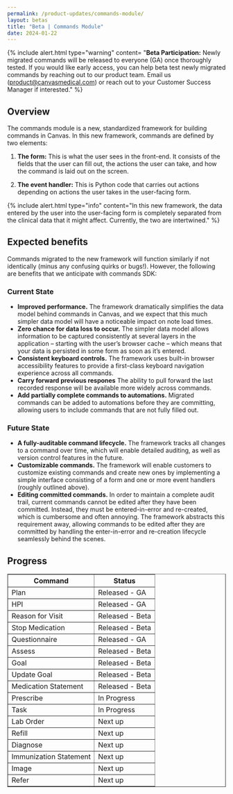 ```yaml
---
permalink: /product-updates/commands-module/
layout: betas
title: "Beta | Commands Module"
date: 2024-01-22
---
```


{% include alert.html type="warning" content= "<b>Beta Participation:</b> Newly migrated commands will be released to everyone (GA) once thoroughly tested. If you would like early access, you can help beta test newly migrated commands by reaching out to our product team. Email us (product@canvasmedical.com) or reach out to your Customer Success Manager if interested."  %}

## Overview

The commands module is a new, standardized framework for building commands in Canvas. In this new framework, commands are defined by two elements:

1. **The form:** This is what the user sees in the front-end. It consists of the fields that the user can fill out, the actions the user can take, and how the command is laid out on the screen.

2. **The event handler:** This is Python code that carries out actions depending on actions the user takes in the user-facing form.

{% include alert.html type="info" content="In this new framework, the data entered by the user into the user-facing form is completely separated from the clinical data that it might affect. Currently, the two are intertwined."  %}


## Expected benefits

Commands migrated to the new framework will function similarly if not identically (minus any confusing quirks or bugs!). However, the following are benefits that we anticipate with commands SDK:

### Current State
- **Improved performance.** The framework dramatically simplifies the data model behind commands in Canvas, and we expect that this much simpler data model will have a noticeable impact on note load times.
- **Zero chance for data loss to occur.** The simpler data model allows information to be captured consistently at several layers in the application – starting with the user’s browser cache – which means that your data is persisted in some form as soon as it’s entered.
- **Consistent keyboard controls.** The framework uses built-in browser accessibility features to provide a first-class keyboard navigation experience across all commands.
- **Carry forward previous respones** The ability to pull forward the last recorded response will be available more widely across commands. 
- **Add partially complete commands to automations.** Migrated commands can be added to automations before they are committing, allowing users to include commands that are not fully filled out. 


### Future State
- **A fully-auditable command lifecycle.** The framework tracks all changes to a command over time, which will enable detailed auditing, as well as version control features in the future.
- **Customizable commands.** The framework will enable customers to customize existing commands and create new ones by implementing a simple interface consisting of a form and one or more event handlers (roughly outlined above).
- **Editing committed commands.** In order to maintain a complete audit trail, current commands cannot be edited after they have been committed. Instead, they must be entered-in-error and re-created, which is cumbersome and often annoying. The framework abstracts this requirement away, allowing commands to be edited after they are committed by handling the enter-in-error and re-creation lifecycle seamlessly behind the scenes.

## Progress

<table border="1">
  <thead>
    <tr>
      <th>Command</th>
      <th>Status</th>
    </tr>
  </thead>
  <tbody>
    <tr>
      <td>Plan</td>
      <td> <span class="tag-complete"> Released - GA </span> </td>
    </tr>
    <tr> 
      <td>HPI</td>
      <td> <span class="tag-complete"> Released - GA </span> </td>
    </tr>
     <tr> 
      <td>Reason for Visit</td>
      <td><span class="tag-beta-testing"> Released - Beta </span> </td>
    </tr>
     <tr> 
      <td>Stop Medication</td>
      <td><span class="tag-beta-testing"> Released - Beta </span> </td>
    </tr>
     <tr> 
      <td>Questionnaire</td>
      <td> <span class="tag-complete"> Released - GA </span> </td>
    </tr>
     <tr> 
      <td>Assess</td>
      <td><span class="tag-beta-testing"> Released - Beta </span> </td>
    </tr>
     <tr> 
      <td>Goal</td>
      <td><span class="tag-beta-testing"> Released - Beta </span> </td>
    </tr>
     <tr> 
      <td>Update Goal</td>
      <td><span class="tag-beta-testing"> Released - Beta </span> </td>
    </tr>
     <tr> 
      <td>Medication Statement</td>
      <td><span class="tag-beta-testing"> Released - Beta </span> </td>
    </tr>
    <tr> 
      <td>Prescribe</td>
      <td><span class="tag-in-progress"> In Progress </span> </td>
    </tr>
      <tr> 
      <td>Task</td>
      <td><span class="tag-in-progress"> In Progress </span> </td>
    </tr>
     <tr> 
      <td>Lab Order</td>
      <td><span class="tag-next-up"> Next up </span> </td>
    </tr>
       <tr> 
      <td>Refill</td>
      <td><span class="tag-next-up"> Next up </span> </td>
    </tr>
     <tr> 
      <td>Diagnose</td>
      <td><span class="tag-next-up"> Next up </span> </td>
    </tr>
    <tr> 
      <td>Immunization Statement</td>
      <td><span class="tag-next-up"> Next up </span> </td>
    </tr>
     <tr> 
      <td>Image</td>
      <td><span class="tag-next-up"> Next up </span> </td>
    </tr>
     <tr> 
      <td>Refer</td>
      <td><span class="tag-next-up"> Next up </span> </td>
    </tr>
  </tbody>
</table>